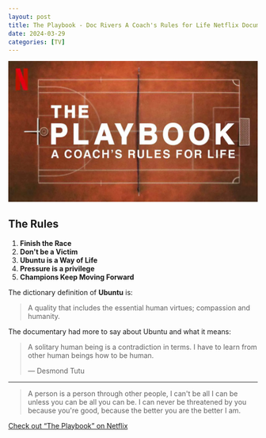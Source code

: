```yaml
---
layout: post
title: The Playbook - Doc Rivers A Coach's Rules for Life Netflix Documentary
date: 2024-03-29
categories: [TV]
---
```


![The Playbook Netflix Documentary](/images/the-playbook.webp)

## The Rules

1. **Finish the Race**
2. **Don't be a Victim**
3. **Ubuntu is a Way of Life**
4. **Pressure is a privilege**
5. **Champions Keep Moving Forward**

The dictionary definition of **Ubuntu** is:

> A quality that includes the essential human virtues; compassion and humanity.

The documentary had more to say about Ubuntu and what it means:

> A solitary human being is a contradiction in terms. I have to learn from other human beings how to be human.
>
> — Desmond Tutu

---  

> A person is a person through other people, I can't be all I can be unless you can be all you can be. I can never be threatened by you because you're good, because the better you are the better I am.

[Check out “The Playbook” on Netflix](https://www.netflix.com/us/title/81025735?s=i&trkid=260054134&vlang=en&clip=81274111)
